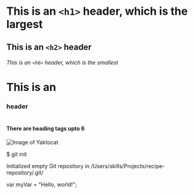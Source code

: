 # This is an `<h1>` header, which is the largest
## This is an `<h2>` header
###### This is an `<h6>` header, which is the smallest
# This is an <h3> header
# <h4> There are heading tags upto 6
![Image of Yaktocat](https://octodex.github.com/images/yaktocat.png)

$ git init

Initialized empty Git repository in /Users/skills/Projects/recipe-repository/.git/

var myVar = "Hello, world!";
